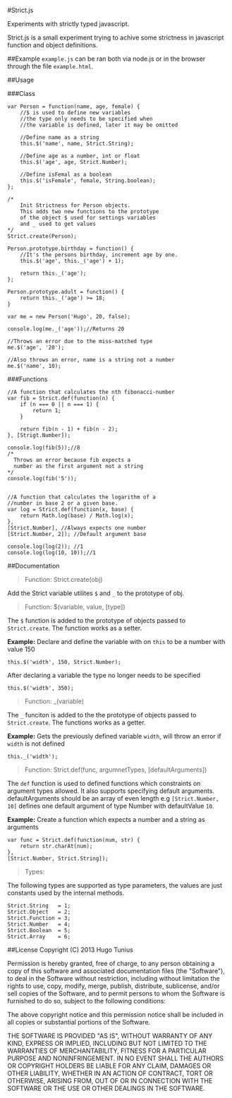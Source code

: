 #Strict.js

Experiments with strictly typed javascript.

Strict.js is a small experiment trying to achive some strictness in javascript function and object definitions.

##Example
`example.js` can be ran both via node.js or in the browser through the file `example.html`. 


##Usage

###Class

```
var Person = function(name, age, female) {
	//$ is used to define new variables
	//the type only needs to be specified when
	//the variable is defined, later it may be omitted

	//Define name as a string
	this.$('name', name, Strict.String);	
	
	//Define age as a number, int or float
	this.$('age', age, Strict.Number);
	
	//Define isFemal as a boolean
	this.$('isFemale', female, String.boolean);
};

/*	
	Init Strictness for Person objects. 
	This adds two new functions to the prototype
	of the object $ used for settings variables 
	and _ used to get values
*/
Strict.create(Person);

Person.prototype.birthday = function() {
	//It's the persons birthday, increment age by one.
	this.$('age', this._('age') + 1);
	
	return this._('age');
};

Person.prototype.adult = function() {
	return this._('age') >= 18;
}

var me = new Person('Hugo', 20, false);

console.log(me._('age'));//Returns 20

//Throws an error due to the miss-matched type
me.$('age', '20');

//Also throws an error, name is a string not a number
me.$('name', 10);
```

###Functions
```
//A function that calculates the nth fibonacci-number
var fib = Strict.def(function(n) {
	if (n === 0 || n === 1) {
		return 1;
	}

	return fib(n - 1) + fib(n - 2);
}, [Strigt.Number]);

console.log(fib(5));//8
/*
  Throws an error because fib expects a 
  number as the first argument not a string
*/
console.log(fib('5'));


//A function that calculates the logarithm of a
//number in base 2 or a given base.
var log = Strict.def(function(x, base) {
	return Math.log(base) / Math.log(x);
}, 
[Strict.Number], //Always expects one number
[Strict.Number, 2]); //Default argument base

console.log(log(2)); //1
console.log(log(10, 10));//1
```

##Documentation
> Function: Strict.create(obj)

Add the Strict variable utilites `$` and `_` to the prototype of obj.


> Function: $(variable, value, [type])

The `$` function is added to the prototype of objects passed to `Strict.create`. The function works as a setter.

**Example:** Declare and define the variable with on `this` to be a number with value 150

```
this.$('width', 150, Strict.Number);
````	

After declaring a variable the type no longer needs to be specified

```
this.$('width', 350);
````

> Function: _(variable)

The `_` funciton is added to the the prototype of objects passed to `Strict.create`. The functions works as a getter.

**Example:** Gets the previously defined variable `width`, will throw an error if `width` is not defined

```
this._('width');
```

> Function: Strict.def(func, argumnetTypes, [defaultArguments])

The `def` function is used to defined functions which constraints on argument types allowed. It also supports specifying default arguments. defaultArguments should be an array of even length e.g `[Strict.Number, 10]` defines one default argument of type Number with defaultValue `10`.

**Example:** Create a function which expects a number and a string as arguments

```
var func = Strict.def(function(num, str) {
	return str.charAt(num);
}, 
[Strict.Number, Strict.String]);
```

> Types:

The following types are supported as type parameters, the values are just constants used by the internal methods.


    Strict.String   = 1;
    Strict.Object   = 2;
    Strict.Function = 3;
    Strict.Number   = 4;
    Strict.Boolean  = 5;
    Strict.Array    = 6;





##License
Copyright (C) 2013 Hugo Tunius

Permission is hereby granted, free of charge, to any person obtaining a copy of this software and associated documentation files (the "Software"), to deal in the Software without restriction, including without limitation the rights to use, copy, modify, merge, publish, distribute, sublicense, and/or sell copies of the Software, and to permit persons to whom the Software is furnished to do so, subject to the following conditions:

The above copyright notice and this permission notice shall be included in all copies or substantial portions of the Software.

THE SOFTWARE IS PROVIDED "AS IS", WITHOUT WARRANTY OF ANY KIND, EXPRESS OR IMPLIED, INCLUDING BUT NOT LIMITED TO THE WARRANTIES OF MERCHANTABILITY, FITNESS FOR A PARTICULAR PURPOSE AND NONINFRINGEMENT. IN NO EVENT SHALL THE AUTHORS OR COPYRIGHT HOLDERS BE LIABLE FOR ANY CLAIM, DAMAGES OR OTHER LIABILITY, WHETHER IN AN ACTION OF CONTRACT, TORT OR OTHERWISE, ARISING FROM, OUT OF OR IN CONNECTION WITH THE SOFTWARE OR THE USE OR OTHER DEALINGS IN THE SOFTWARE.